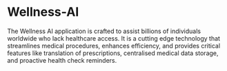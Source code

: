 # Wellness-AI
The Wellness AI application is crafted to assist billions of individuals worldwide who lack healthcare access. It is a cutting edge technology that streamlines medical procedures, enhances efficiency, and provides critical features like translation of prescriptions, centralised medical data storage, and proactive health check reminders.
